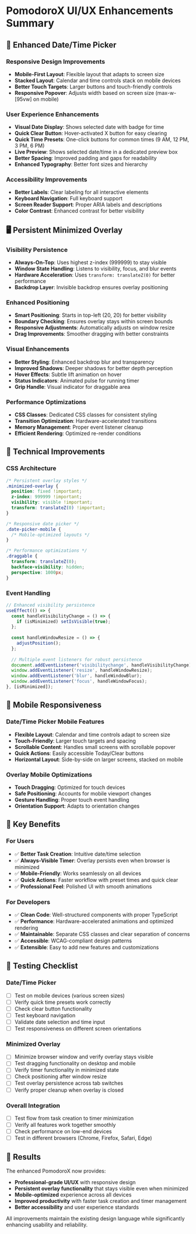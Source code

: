 # PomodoroX UI/UX Enhancements Summary

## 🎨 Enhanced Date/Time Picker

### Responsive Design Improvements
- **Mobile-First Layout**: Flexible layout that adapts to screen size
- **Stacked Layout**: Calendar and time controls stack on mobile devices
- **Better Touch Targets**: Larger buttons and touch-friendly controls
- **Responsive Popover**: Adjusts width based on screen size (max-w-[95vw] on mobile)

### User Experience Enhancements
- **Visual Date Display**: Shows selected date with badge for time
- **Quick Clear Button**: Hover-activated X button for easy clearing
- **Quick Time Presets**: One-click buttons for common times (9 AM, 12 PM, 3 PM, 6 PM)
- **Live Preview**: Shows selected date/time in a dedicated preview box
- **Better Spacing**: Improved padding and gaps for readability
- **Enhanced Typography**: Better font sizes and hierarchy

### Accessibility Improvements
- **Better Labels**: Clear labeling for all interactive elements
- **Keyboard Navigation**: Full keyboard support
- **Screen Reader Support**: Proper ARIA labels and descriptions
- **Color Contrast**: Enhanced contrast for better visibility

## 🖥️ Persistent Minimized Overlay

### Visibility Persistence
- **Always-On-Top**: Uses highest z-index (999999) to stay visible
- **Window State Handling**: Listens to visibility, focus, and blur events
- **Hardware Acceleration**: Uses `transform: translateZ(0)` for better performance
- **Backdrop Layer**: Invisible backdrop ensures overlay positioning

### Enhanced Positioning
- **Smart Positioning**: Starts in top-left (20, 20) for better visibility
- **Boundary Checking**: Ensures overlay stays within screen bounds
- **Responsive Adjustments**: Automatically adjusts on window resize
- **Drag Improvements**: Smoother dragging with better constraints

### Visual Enhancements
- **Better Styling**: Enhanced backdrop blur and transparency
- **Improved Shadows**: Deeper shadows for better depth perception
- **Hover Effects**: Subtle lift animation on hover
- **Status Indicators**: Animated pulse for running timer
- **Grip Handle**: Visual indicator for draggable area

### Performance Optimizations
- **CSS Classes**: Dedicated CSS classes for consistent styling
- **Transition Optimization**: Hardware-accelerated transitions
- **Memory Management**: Proper event listener cleanup
- **Efficient Rendering**: Optimized re-render conditions

## 🔧 Technical Improvements

### CSS Architecture
```css
/* Persistent overlay styles */
.minimized-overlay {
  position: fixed !important;
  z-index: 999999 !important;
  visibility: visible !important;
  transform: translateZ(0) !important;
}

/* Responsive date picker */
.date-picker-mobile {
  /* Mobile-optimized layouts */
}

/* Performance optimizations */
.draggable {
  transform: translateZ(0);
  backface-visibility: hidden;
  perspective: 1000px;
}
```

### Event Handling
```typescript
// Enhanced visibility persistence
useEffect(() => {
  const handleVisibilityChange = () => {
    if (isMinimized) setIsVisible(true);
  };
  
  const handleWindowResize = () => {
    adjustPosition();
  };
  
  // Multiple event listeners for robust persistence
  document.addEventListener('visibilitychange', handleVisibilityChange);
  window.addEventListener('resize', handleWindowResize);
  window.addEventListener('blur', handleWindowBlur);
  window.addEventListener('focus', handleWindowFocus);
}, [isMinimized]);
```

## 📱 Mobile Responsiveness

### Date/Time Picker Mobile Features
- **Flexible Layout**: Calendar and time controls adapt to screen size
- **Touch-Friendly**: Larger touch targets and spacing
- **Scrollable Content**: Handles small screens with scrollable popover
- **Quick Actions**: Easily accessible Today/Clear buttons
- **Horizontal Layout**: Side-by-side on larger screens, stacked on mobile

### Overlay Mobile Optimizations
- **Touch Dragging**: Optimized for touch devices
- **Safe Positioning**: Accounts for mobile viewport changes
- **Gesture Handling**: Proper touch event handling
- **Orientation Support**: Adapts to orientation changes

## 🎯 Key Benefits

### For Users
- ✅ **Better Task Creation**: Intuitive date/time selection
- ✅ **Always-Visible Timer**: Overlay persists even when browser is minimized
- ✅ **Mobile-Friendly**: Works seamlessly on all devices
- ✅ **Quick Actions**: Faster workflow with preset times and quick clear
- ✅ **Professional Feel**: Polished UI with smooth animations

### For Developers
- ✅ **Clean Code**: Well-structured components with proper TypeScript
- ✅ **Performance**: Hardware-accelerated animations and optimized rendering
- ✅ **Maintainable**: Separate CSS classes and clear separation of concerns
- ✅ **Accessible**: WCAG-compliant design patterns
- ✅ **Extensible**: Easy to add new features and customizations

## 🚀 Testing Checklist

### Date/Time Picker
- [ ] Test on mobile devices (various screen sizes)
- [ ] Verify quick time presets work correctly
- [ ] Check clear button functionality
- [ ] Test keyboard navigation
- [ ] Validate date selection and time input
- [ ] Test responsiveness on different screen orientations

### Minimized Overlay
- [ ] Minimize browser window and verify overlay stays visible
- [ ] Test dragging functionality on desktop and mobile
- [ ] Verify timer functionality in minimized state
- [ ] Check positioning after window resize
- [ ] Test overlay persistence across tab switches
- [ ] Verify proper cleanup when overlay is closed

### Overall Integration
- [ ] Test flow from task creation to timer minimization
- [ ] Verify all features work together smoothly
- [ ] Check performance on low-end devices
- [ ] Test in different browsers (Chrome, Firefox, Safari, Edge)

## 🎉 Results

The enhanced PomodoroX now provides:
- **Professional-grade UI/UX** with responsive design
- **Persistent overlay functionality** that stays visible even when minimized
- **Mobile-optimized** experience across all devices
- **Improved productivity** with faster task creation and timer management
- **Better accessibility** and user experience standards

All improvements maintain the existing design language while significantly enhancing usability and reliability.
